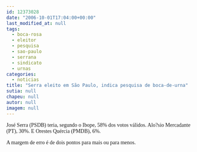 ```yaml
---
id: 12373028
date: "2006-10-01T17:04:00+00:00"
last_modified_at: null
tags:
  - boca-rosa
  - eleitor
  - pesquisa
  - sao-paulo
  - serrana
  - sindicato
  - urnas
categories:
  - noticias
title: "Serra eleito em São Paulo, indica pesquisa de boca-de-urna"
sutia: null
chapeu: null
autor: null
imagem: null
---
```

<p><P><FONT face=Verdana>José Serra (PSDB) teria, segundo o Ibope, 58% dos votos válidos. </FONT><FONT face=Verdana>Alo?sio Mercadante (PT), 30%. E </FONT><FONT face=Verdana>Orestes Quércia (PMDB), 6%.</FONT></P></p>
<p><P><FONT face=Verdana>A margem de erro é de dois pontos para mais ou para menos.</FONT></P> </p>
